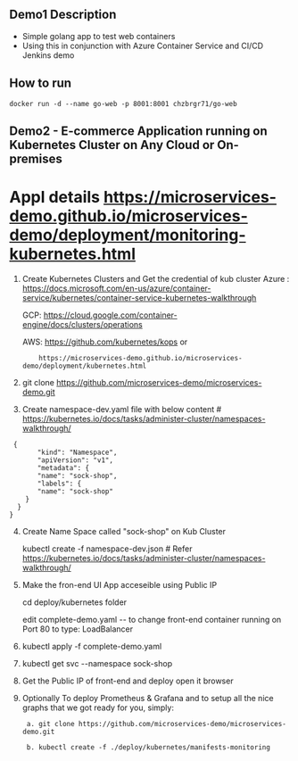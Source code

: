 ## Demo1 Description

  * Simple golang app to test web containers
  * Using this in conjunction with Azure Container Service and CI/CD Jenkins demo
  
## How to run
 
  ```
  docker run -d --name go-web -p 8001:8001 chzbrgr71/go-web
  
  ```
  
##  Demo2 - E-commerce Application running on Kubernetes Cluster on Any Cloud or On-premises 

# Appl details https://microservices-demo.github.io/microservices-demo/deployment/monitoring-kubernetes.html


 1) Create Kubernetes Clusters and Get the credential of kub cluster
      Azure : https://docs.microsoft.com/en-us/azure/container-service/kubernetes/container-service-kubernetes-walkthrough
      
      GCP:  https://cloud.google.com/container-engine/docs/clusters/operations
      
      AWS:  https://github.com/kubernetes/kops or 
      
            https://microservices-demo.github.io/microservices-demo/deployment/kubernetes.html
	
 2) git clone https://github.com/microservices-demo/microservices-demo.git
 
 3) Create namespace-dev.yaml file with below content   # https://kubernetes.io/docs/tasks/administer-cluster/namespaces-walkthrough/

```
 {
       "kind": "Namespace",
       "apiVersion": "v1",
       "metadata": {
       "name": "sock-shop",
       "labels": {
       "name": "sock-shop"
    }
  }
}
```
 
 4) Create Name Space called "sock-shop" on Kub Cluster 
     
     kubectl create -f namespace-dev.json   # Refer https://kubernetes.io/docs/tasks/administer-cluster/namespaces-walkthrough/
      
 5) Make the fron-end UI App acceseible using Public IP 
 
     cd deploy/kubernetes folder
     
     edit complete-demo.yaml -- to change front-end container running on Port 80 to type: LoadBalancer
     
 6) kubectl apply -f complete-demo.yaml
 
 7) kubectl get svc --namespace sock-shop
 
 8) Get the Public IP of front-end and deploy open it browser
 
 9) Optionally To deploy Prometheus & Grafana and to setup all the nice graphs that we got ready for you, simply:
	
         a. git clone https://github.com/microservices-demo/microservices-demo.git
	 
         b. kubectl create -f ./deploy/kubernetes/manifests-monitoring
          
